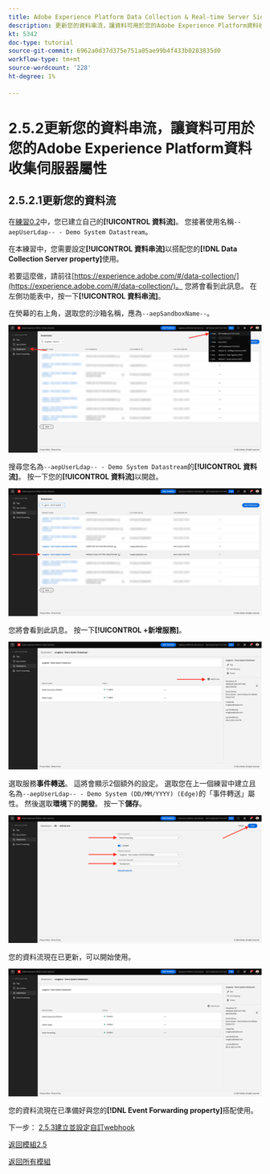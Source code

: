 ```yaml
---
title: Adobe Experience Platform Data Collection & Real-time Server Side Forwarding — 更新您的資料串流，使資料可用於您的Adobe Experience Platform Data Collection Server屬性
description: 更新您的資料串流，讓資料可用於您的Adobe Experience Platform資料收集伺服器屬性
kt: 5342
doc-type: tutorial
source-git-commit: 6962a0d37d375e751a05ae99b4f433b0283835d0
workflow-type: tm+mt
source-wordcount: '228'
ht-degree: 1%

---
```


# 2.5.2更新您的資料串流，讓資料可用於您的Adobe Experience Platform資料收集伺服器屬性

## 2.5.2.1更新您的資料流

在[練習0.2](./../../gettingstarted/gettingstarted/ex2.md)中，您已建立自己的&#x200B;**[!UICONTROL 資料流]**。 您接著使用名稱`--aepUserLdap-- - Demo System Datastream`。

在本練習中，您需要設定&#x200B;**[!UICONTROL 資料串流]**&#x200B;以搭配您的&#x200B;**[!DNL Data Collection Server property]**&#x200B;使用。

若要這麼做，請前往[https://experience.adobe.com/#/data-collection/](https://experience.adobe.com/#/data-collection/)。 您將會看到此訊息。 在左側功能表中，按一下&#x200B;**[!UICONTROL 資料串流]**。

在熒幕的右上角，選取您的沙箱名稱，應為`--aepSandboxName--`。

![按一下左側導覽中的Edge設定圖示](./images/edgeconfig1b.png)

搜尋您名為`--aepUserLdap-- - Demo System Datastream`的&#x200B;**[!UICONTROL 資料流]**。 按一下您的&#x200B;**[!UICONTROL 資料流]**&#x200B;以開啟。

![WebSDK](./images/websdk0.png)

您將會看到此訊息。 按一下&#x200B;**[!UICONTROL +新增服務]**。

![WebSDK](./images/websdk3.png)

選取服務&#x200B;**事件轉送**。 這將會顯示2個額外的設定。 選取您在上一個練習中建立且名為`--aepUserLdap-- - Demo System (DD/MM/YYYY) (Edge)`的「事件轉送」屬性。 然後選取&#x200B;**環境**&#x200B;下的&#x200B;**開發**。 按一下&#x200B;**儲存**。

![WebSDK](./images/websdk4.png)

您的資料流現在已更新，可以開始使用。

![WebSDK](./images/websdk8a.png)

您的資料流現在已準備好與您的&#x200B;**[!DNL Event Forwarding property]**&#x200B;搭配使用。

下一步： [2.5.3建立並設定自訂webhook](./ex3.md)

[返回模組2.5](./aep-data-collection-ssf.md)

[返回所有模組](./../../../overview.md)
